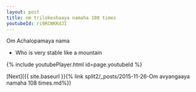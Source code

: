 ```yaml
---
layout: post
title: om trilokeshaaya namaha 108 times
youtubeId: ri9RCNKKdJI
---
```

 
 
Om Achalopamaya nama 
 
 -  Who is very stable like a mountain 
 
  
 
  
 
 
 
 
 
 


{% include youtubePlayer.html id=page.youtubeId %}
 
[Next]({{ site.baseurl }}{% link  split2/_posts/2015-11-26-Om avyangaaya namaha 108 times.md%})
 

